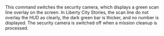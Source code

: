 This command switches the security camera, which displays a green scan line overlay on the screen. In Liberty City Stories, the scan line do not overlay the HUD as clearly, the dark green bar is thicker, and no number is displayed. The security camera is switched off when a mission cleanup is processed.
